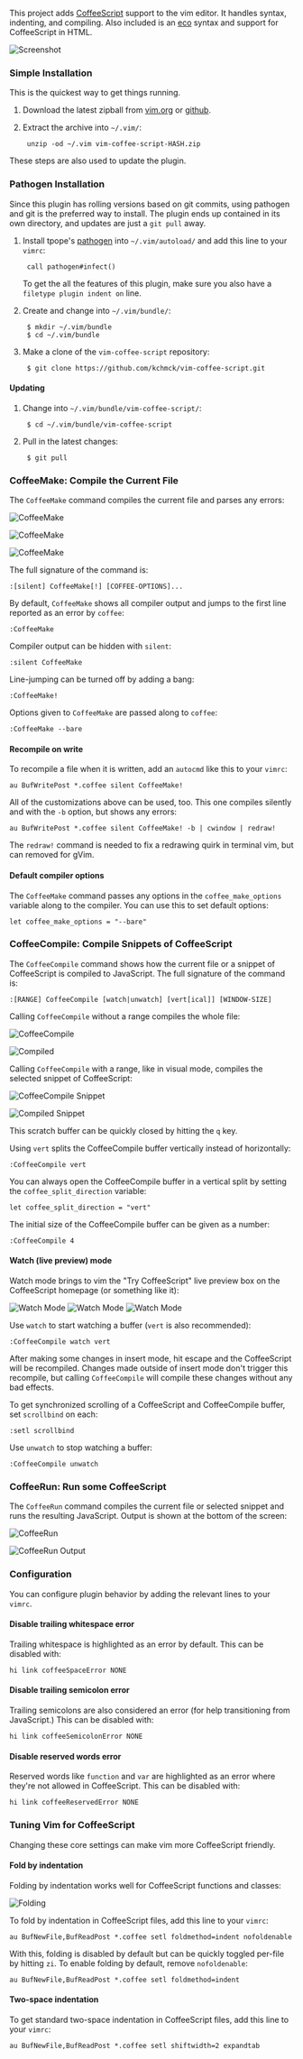 This project adds [CoffeeScript] support to the vim editor. It handles syntax,
indenting, and compiling. Also included is an [eco] syntax and support for
CoffeeScript in HTML.

![Screenshot](http://i.imgur.com/BV29H.png)

[CoffeeScript]: http://jashkenas.github.com/coffee-script/
[eco]: https://github.com/sstephenson/eco

### Simple Installation

This is the quickest way to get things running.

1. Download the latest zipball from [vim.org][zipball-vim] or
   [github][zipball-github].

2. Extract the archive into `~/.vim/`:

        unzip -od ~/.vim vim-coffee-script-HASH.zip

These steps are also used to update the plugin.

[zipball-vim]: http://www.vim.org/scripts/script.php?script_id=3590
[zipball-github]: https://github.com/kchmck/vim-coffee-script/archives/master

### Pathogen Installation

Since this plugin has rolling versions based on git commits, using pathogen and
git is the preferred way to install. The plugin ends up contained in its own
directory, and updates are just a `git pull` away.

1. Install tpope's [pathogen] into `~/.vim/autoload/` and add this line to your
   `vimrc`:

        call pathogen#infect()

    To get the all the features of this plugin, make sure you also have a
    `filetype plugin indent on` line.

[pathogen]: http://www.vim.org/scripts/script.php?script_id=2332

2. Create and change into `~/.vim/bundle/`:

        $ mkdir ~/.vim/bundle
        $ cd ~/.vim/bundle

3. Make a clone of the `vim-coffee-script` repository:

        $ git clone https://github.com/kchmck/vim-coffee-script.git

#### Updating

1. Change into `~/.vim/bundle/vim-coffee-script/`:

        $ cd ~/.vim/bundle/vim-coffee-script

2. Pull in the latest changes:

        $ git pull

### CoffeeMake: Compile the Current File

The `CoffeeMake` command compiles the current file and parses any errors:

  ![CoffeeMake](http://i.imgur.com/OKRKE.png)

  ![CoffeeMake](http://i.imgur.com/PQ6ed.png)

  ![CoffeeMake](http://i.imgur.com/Jp6NI.png)

The full signature of the command is:

    :[silent] CoffeeMake[!] [COFFEE-OPTIONS]...

By default, `CoffeeMake` shows all compiler output and jumps to the first line
reported as an error by `coffee`:

    :CoffeeMake

Compiler output can be hidden with `silent`:

    :silent CoffeeMake

Line-jumping can be turned off by adding a bang:

    :CoffeeMake!

Options given to `CoffeeMake` are passed along to `coffee`:

    :CoffeeMake --bare

#### Recompile on write

To recompile a file when it is written, add an `autocmd` like this to your
`vimrc`:

    au BufWritePost *.coffee silent CoffeeMake!

All of the customizations above can be used, too. This one compiles silently
and with the `-b` option, but shows any errors:

    au BufWritePost *.coffee silent CoffeeMake! -b | cwindow | redraw!

The `redraw!` command is needed to fix a redrawing quirk in terminal vim, but
can removed for gVim.

#### Default compiler options

The `CoffeeMake` command passes any options in the `coffee_make_options`
variable along to the compiler. You can use this to set default options:

    let coffee_make_options = "--bare"

### CoffeeCompile: Compile Snippets of CoffeeScript

The `CoffeeCompile` command shows how the current file or a snippet of
CoffeeScript is compiled to JavaScript. The full signature of the command is:

    :[RANGE] CoffeeCompile [watch|unwatch] [vert[ical]] [WINDOW-SIZE]

Calling `CoffeeCompile` without a range compiles the whole file:

  ![CoffeeCompile](http://i.imgur.com/pTesp.png)

  ![Compiled](http://i.imgur.com/81QMf.png)

Calling `CoffeeCompile` with a range, like in visual mode, compiles the selected
snippet of CoffeeScript:

  ![CoffeeCompile Snippet](http://i.imgur.com/Rm7iu.png)

  ![Compiled Snippet](http://i.imgur.com/KmrG8.png)

This scratch buffer can be quickly closed by hitting the `q` key.

Using `vert` splits the CoffeeCompile buffer vertically instead of horizontally:

    :CoffeeCompile vert

You can always open the CoffeeCompile buffer in a vertical split by setting the
`coffee_split_direction` variable:

    let coffee_split_direction = "vert"

The initial size of the CoffeeCompile buffer can be given as a number:

    :CoffeeCompile 4

#### Watch (live preview) mode

Watch mode brings to vim the "Try CoffeeScript" live preview box on the
CoffeeScript homepage (or something like it):

  ![Watch Mode](http://i.imgur.com/wIN6h.png)
  ![Watch Mode](http://i.imgur.com/GgdCo.png)
  ![Watch Mode](http://i.imgur.com/QdpAP.png)

Use `watch` to start watching a buffer (`vert` is also recommended):

    :CoffeeCompile watch vert

After making some changes in insert mode, hit escape and the CoffeeScript will
be recompiled. Changes made outside of insert mode don't trigger this recompile,
but calling `CoffeeCompile` will compile these changes without any bad effects.

To get synchronized scrolling of a CoffeeScript and CoffeeCompile buffer, set
`scrollbind` on each:

    :setl scrollbind

Use `unwatch` to stop watching a buffer:

    :CoffeeCompile unwatch

### CoffeeRun: Run some CoffeeScript

The `CoffeeRun` command compiles the current file or selected snippet and runs
the resulting JavaScript. Output is shown at the bottom of the screen:

  ![CoffeeRun](http://i.imgur.com/d4yXC.png)

  ![CoffeeRun Output](http://i.imgur.com/m6UID.png)

### Configuration

You can configure plugin behavior by adding the relevant lines to your `vimrc`.

#### Disable trailing whitespace error

Trailing whitespace is highlighted as an error by default. This can be disabled
with:

    hi link coffeeSpaceError NONE

#### Disable trailing semicolon error

Trailing semicolons are also considered an error (for help transitioning from
JavaScript.) This can be disabled with:

    hi link coffeeSemicolonError NONE

#### Disable reserved words error

Reserved words like `function` and `var` are highlighted as an error where
they're not allowed in CoffeeScript. This can be disabled with:

    hi link coffeeReservedError NONE

### Tuning Vim for CoffeeScript

Changing these core settings can make vim more CoffeeScript friendly.

#### Fold by indentation

Folding by indentation works well for CoffeeScript functions and classes:

  ![Folding](http://i.imgur.com/lpDWo.png)

To fold by indentation in CoffeeScript files, add this line to your `vimrc`:

    au BufNewFile,BufReadPost *.coffee setl foldmethod=indent nofoldenable

With this, folding is disabled by default but can be quickly toggled per-file
by hitting `zi`. To enable folding by default, remove `nofoldenable`:

    au BufNewFile,BufReadPost *.coffee setl foldmethod=indent

#### Two-space indentation

To get standard two-space indentation in CoffeeScript files, add this line to
your `vimrc`:

    au BufNewFile,BufReadPost *.coffee setl shiftwidth=2 expandtab
